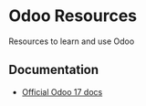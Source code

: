 # Odoo Resources

Resources to learn and use Odoo

## Documentation

- [Official Odoo 17 docs](https://www.odoo.coom/documentation/17.0/)

